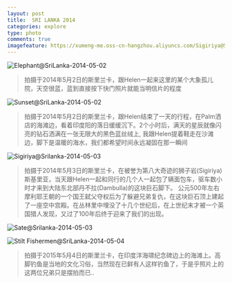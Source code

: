 ```yaml
---
layout: post
title:  SRI LANKA 2014
categories: explore
type: photo
comments: true
imagefeature: https://xumeng-me.oss-cn-hangzhou.aliyuncs.com/Sigiriya@Srilanka-2014-05-03?x-oss-process=image/resize,p_13
---
```



![Elephant@SriLanka-2014-05-02](https://xumeng-me.oss-cn-hangzhou.aliyuncs.com/Elephant@SriLanka-2014-05-02?x-oss-process=image/resize,p_50)

> 拍摄于2014年5月2日的斯里兰卡，跟Helen一起来这里的某个大象孤儿院，天空很蓝，蓝到直接按下快门照片就能当明信片的程度


![Sunset@SriLanka-2014-05-02](https://xumeng-me.oss-cn-hangzhou.aliyuncs.com/Sunset@SriLanka-2014-05-02?x-oss-process=image/resize,p_50)

> 拍摄于2014年5月2日的斯里兰卡，跟Helen结束了一天的行程，在Palm洒店的海滩边，看着印度阳的落日缓缓沉下。2个小时后，满天的星辰就像闪亮的钻石洒满在一张无限大的黑色蓝丝绒上, 我跟Helen提着鞋走在沙滩边，脚下是温暖的海水，我们都希望时间永远凝固在那一瞬间


![Sigiriya@Srilanka-2014-05-03](https://xumeng-me.oss-cn-hangzhou.aliyuncs.com/Sigiriya@Srilanka-2014-05-03?x-oss-process=image/resize,p_50)

> 拍摄于2014年5月3日的斯里兰卡，在被誉为第八大奇迹的狮子岩(Sigiriya)斯基里亚，当天跟Helen一起和同行的几个人一起包了辆面包车，驱车数小时才来到大陆东北部丹不拉(Dambulla)的这块巨石脚下。
> 公元500年左右摩利耶王朝的一个国王弑父夺权后为了躲避兄弟复仇，在这块巨石顶上建起了一座空中宫殿。在丛林里中埋没了十几个世纪后，在上世纪末才被一个英国猎人发现，又过了100年后终于迎来了我们的出现。

![Sate@Srilanka-2014-05-03](https://xumeng-me.oss-cn-hangzhou.aliyuncs.com/srilanka2014/photos/Srilanka-2014.png?x-oss-process=image/resize,p_50)



![Stilt Fishermen@SriLanka-2014-05-04](https://xumeng-me.oss-cn-hangzhou.aliyuncs.com/Stilt%20Fishermen@SriLanka-2014-05-04?x-oss-process=image/resize,p_50)

> 拍摄于2015年5月4日的斯里兰卡，在印度洋海啸纪念碑边上的海滩上。高脚钓鱼是当地的文化习俗，当然现在已鲜有人这样钓鱼了，于是乎照片上的这两位兄弟只是摆拍而已..